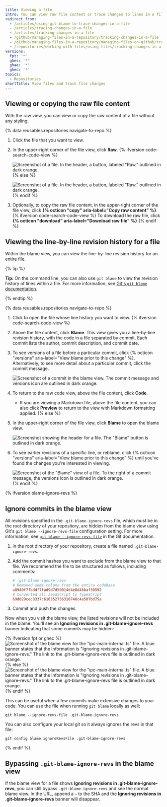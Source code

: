 ```yaml
---
title: Viewing a file
intro: You can view raw file content or trace changes to lines in a file and discover how parts of the file evolved over time.
redirect_from:
  - /articles/using-git-blame-to-trace-changes-in-a-file
  - /articles/tracing-changes-in-a-file
  - /articles/tracking-changes-in-a-file
  - /github/managing-files-in-a-repository/tracking-changes-in-a-file
  - /github/managing-files-in-a-repository/managing-files-on-github/tracking-changes-in-a-file
  - /repositories/working-with-files/using-files/tracking-changes-in-a-file
versions:
  fpt: '*'
  ghes: '*'
  ghae: '*'
  ghec: '*'
topics:
  - Repositories
shortTitle: View files and track file changes
---
```

## Viewing or copying the raw file content

With the raw view, you can view or copy the raw content of a file without any styling.

{% data reusables.repositories.navigate-to-repo %}
1. Click the file that you want to view.
1. In the upper-right corner of the file view, click **Raw**.
{% ifversion code-search-code-view %}

   ![Screenshot of a file. In the header, a button, labeled "Raw," outlined in dark orange.](/assets/images/help/repository/raw-file-button.png)
{% else %}

   ![Screenshot of a file. In the header, a button, labeled "Raw," outlined in dark orange.](/assets/images/enterprise/repository/raw-file-button.png)
{% endif %}
1. Optionally, to copy the raw file content, in the upper-right corner of the file view, click **{% octicon "copy" aria-label="Copy raw content" %}**. {% ifversion code-search-code-view %} To download the raw file, click **{% octicon "download" aria-label="Download raw file" %}**.{% endif %}

## Viewing the line-by-line revision history for a file

Within the blame view, you can view the line-by-line revision history for an entire file.

{% tip %}

**Tip:** On the command line, you can also use `git blame` to view the revision history of lines within a file. For more information, see [Git's `git blame` documentation](https://git-scm.com/docs/git-blame).

{% endtip %}

{% data reusables.repositories.navigate-to-repo %}
1. Click to open the file whose line history you want to view.
{% ifversion code-search-code-view %}
1. Above the file content, click **Blame**. This view gives you a line-by-line revision history, with the code in a file separated by commit. Each commit lists the author, commit description, and commit date.
1. To see versions of a file before a particular commit, click {% octicon "versions" aria-label="View blame prior to this change" %}. Alternatively, to see more detail about a particular commit, click the commit message.

      ![Screenshot of a commit in the blame view. The commit message and versions icon are outlined in dark orange.](/assets/images/help/repository/code-view-blame-commit-options.png)

1. To return to the raw code view, above the file content, click **Code**.
   - If you are viewing a Markdown file, above the file content, you can also click **Preview** to return to the view with Markdown formatting applied.
{% else %}
1. In the upper-right corner of the file view, click **Blame** to open the blame view.

   ![Screenshot showing the header for a file. The "Blame" button is outlined in dark orange.](/assets/images/enterprise/repository/blame-button.png)
1. To see earlier revisions of a specific line, or reblame, click {% octicon "versions" aria-label="View blame prior to this change" %} until you've found the changes you're interested in viewing.

   ![Screenshot of the "Blame" view of a file. To the right of a commit message, the versions icon is outlined in dark orange.](/assets/images/enterprise/repository/git-blame.png)
{% endif %}

{% ifversion blame-ignore-revs %}

## Ignore commits in the blame view

All revisions specified in the `.git-blame-ignore-revs` file, which must be in the root directory of your repository, are hidden from the blame view using Git's `git blame --ignore-revs-file` configuration setting. For more information, see [`git blame --ignore-revs-file`](https://git-scm.com/docs/git-blame#Documentation/git-blame.txt---ignore-revs-fileltfilegt) in the Git documentation.

1. In the root directory of your repository, create a file named `.git-blame-ignore-revs`.
1. Add the commit hashes you want to exclude from the blame view to that file. We recommend the file to be structured as follows, including comments:

    ```ini
    # .git-blame-ignore-revs
    # Removed semi-colons from the entire codebase
    a8940f7fbddf7fad9d7d50014d4e8d46baf30592
    # Converted all JavaScript to TypeScript
    69d029cec8337c616552756310748c4a507bd75a
    ```

1. Commit and push the changes.

Now when you visit the blame view, the listed revisions will not be included in the blame. You'll see an **Ignoring revisions in .git-blame-ignore-revs** banner indicating that some commits may be hidden:

<!--Page used for the screenshots below: https://github.com/electron/electron/blame/main/lib/browser/ipc-main-internal.ts -->

{% ifversion fpt or ghec %}
![Screenshot of the blame view for the "ipc-main-internal.ts" file. A blue banner states that the information is "Ignoring revisions in .git-blame-ignore-revs." The link to the .git-blame-ignore-revs file is outlined in dark orange.](/assets/images/help/repository/blame-ignore-revs-file.png)
{% else %}
![Screenshot of the blame view for the "ipc-main-internal.ts" file. A blue banner states that the information is "Ignoring revisions in .git-blame-ignore-revs." The link to the .git-blame-ignore-revs file is outlined in dark orange.](/assets/images/enterprise/repository/blame-ignore-revs-file.png)
{% endif %}

This can be useful when a few commits make extensive changes to your code. You can use the file when running `git blame` locally as well:

```shell
git blame --ignore-revs-file .git-blame-ignore-revs
```

You can also configure your local git so it always ignores the revs in that file:

```shell
git config blame.ignoreRevsFile .git-blame-ignore-revs
```

{% endif %}

## Bypassing `.git-blame-ignore-revs` in the blame view

If the blame view for a file shows **Ignoring revisions in .git-blame-ignore-revs**, you can still bypass `.git-blame-ignore-revs` and see the normal blame view. In the URL, append a `~` to the SHA and the **Ignoring revisions in .git-blame-ignore-revs** banner will disappear.
